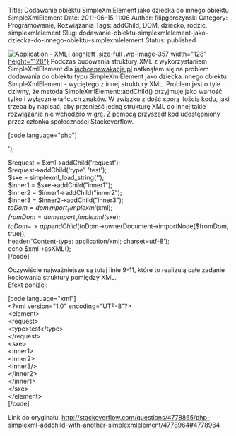 Title: Dodawanie obiektu SimpleXmlElement jako dziecka do innego obiektu SimpleXmlElement
Date: 2011-06-15 11:06
Author: filipgorczynski
Category: Programowanie, Rozwiązania
Tags: addChild, DOM, dziecko, rodzic, simplexmlelement
Slug: dodawanie-obiektu-simplexmlelement-jako-dziecka-do-innego-obiektu-simplexmlelement
Status: published

[![Application - XML](http://filipgorczynski.files.wordpress.com/2011/06/application-xml.png "application-xml"){.alignleft .size-full .wp-image-357 width="128" height="128"}](http://filipgorczynski.files.wordpress.com/2011/06/application-xml.png) Podczas budowania struktury XML z wykorzystaniem SimpleXmlElement dla [jachcenawakacje.pl](http://jachcenawakacje.pl "JaChcęNaWakcje") natknąłem się na problem dodawania do obiektu typu SimpleXmlElement jako dziecka innego obiektu SimpleXmlElement - wyciętego z innej struktury XML. Problem jest o tyle dziwny, że metoda SimpleXmlElement::addChild() przyjmuje jako wartość tylko i wyłącznie łańcuch znaków. W związku z dość sporą ilością kodu, jaki trzeba by napisać, aby przenieść jedną strukturę XML do innej takie rozwiązanie nie wchodziło w grę. Z pomocą przyszedł kod udostępniony przez członka społeczności Stackoverflow.

[code language="php"]
<?php  
$xml = new SimpleXMLElement('<?xml version="1.0" encoding="UTF-8"?><element></element>');  
$request = $xml->addChild('request');  
$request->addChild('type', 'test');  
$sxe = simplexml_load_string('<sxe></sxe>');  
$inner1 = $sxe->addChild("inner1");  
$inner2 = $inner1->addChild("inner2");  
$inner3 = $inner2->addChild("inner3");  
$toDom = dom_import_simplexml($xml);  
$fromDom = dom_import_simplexml($sxe);  
$toDom->appendChild($toDom->ownerDocument->importNode($fromDom, true));  
header('Content-type: application/xml; charset=utf-8');  
echo $xml->asXML();  
[/code]

Oczywiście najważniejsze są tutaj linie 9-11, które to realizują całe zadanie kopiowania struktury pomiędzy XML.  
Efekt poniżej:

\[code language="xml"\]  
\<?xml version="1.0" encoding="UTF-8"?\>  
\<element\>  
\<request\>  
\<type\>test\</type\>  
\</request\>  
\<sxe\>  
\<inner1\>  
\<inner2\>  
\<inner3/\>  
\</inner2\>  
\</inner1\>  
\</sxe\>  
\</element\>  
\[/code\]

Link do oryginału: <http://stackoverflow.com/questions/4778865/php-simplexml-addchild-with-another-simplexmlelement/4778964#4778964>
